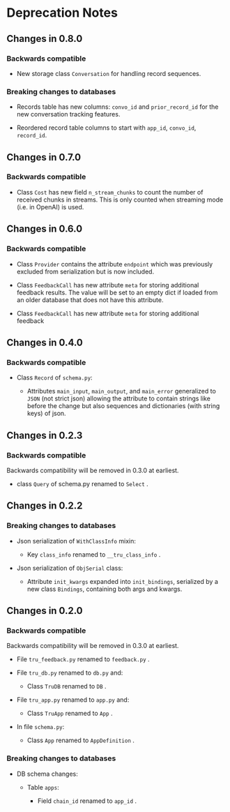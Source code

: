 # Deprecation Notes

## Changes in 0.8.0

### Backwards compatible

- New storage class `Conversation` for handling record sequences.

### Breaking changes to databases

- Records table has new columns: `convo_id` and `prior_record_id` for the new
  conversation tracking features. 

- Reordered record table columns to start with `app_id`, `convo_id`,
  `record_id`. 

## Changes in 0.7.0

### Backwards compatible

- Class `Cost` has new field `n_stream_chunks` to count the number of received
  chunks in streams. This is only counted when streaming mode (i.e. in OpenAI)
  is used.

## Changes in 0.6.0

### Backwards compatible

- Class `Provider` contains the attribute `endpoint` which was previously
  excluded from serialization but is now included.

- Class `FeedbackCall` has new attribute `meta` for storing additional feedback
  results. The value will be set to an empty dict if loaded from an older
  database that does not have this attribute.

- Class `FeedbackCall` has new attribute `meta` for storing additional feedback

## Changes in 0.4.0

### Backwards compatible

- Class `Record` of `schema.py`:

    - Attributes `main_input`, `main_output`, and `main_error` generalized to
      `JSON` (not strict json) allowing the attribute to contain strings like
      before the change but also sequences and dictionaries (with string keys)
      of json.

## Changes in 0.2.3

### Backwards compatible

Backwards compatibility will be removed in 0.3.0 at earliest.

- class `Query` of schema.py renamed to `Select` .

## Changes in 0.2.2

### Breaking changes to databases

- Json serialization of `WithClassInfo` mixin:
    - Key `class_info` renamed to `__tru_class_info` .

- Json serialization of `ObjSerial` class:
    - Attribute `init_kwargs` expanded into `init_bindings`, serialized by a new
      class `Bindings`, containing both args and kwargs.

## Changes in 0.2.0

### Backwards compatible

Backwards compatibility will be removed in 0.3.0 at earliest.

- File `tru_feedback.py` renamed to `feedback.py` .

- File `tru_db.py` renamed to `db.py` and:
    - Class `TruDB` renamed to `DB` .

- File `tru_app.py` renamed to `app.py` and:
    - Class `TruApp` renamed to `App` .

- In file `schema.py`:
    - Class `App` renamed to `AppDefinition` .

### Breaking changes to databases

- DB schema changes:

    - Table `apps`: 

        - Field `chain_id` renamed to `app_id` .
